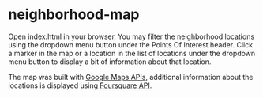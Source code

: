 # neighborhood-map

Open index.html in your browser.  You may filter the neighborhood locations using the dropdown menu button under the Points Of Interest header.  Click a marker in the map or a location in the list of locations under the dropdown menu button to display a bit of information about that location.

The map was built with [Google Maps APIs](https://developers.google.com/maps/), additional information about the locations is displayed using [Foursquare API](https://developer.foursquare.com/).